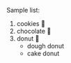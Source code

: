 Sample list:
1. cookies :cookie:
2. chocolate :chocolate_bar:
3. donut :doughnut:
	- dough donut
	- cake donut

